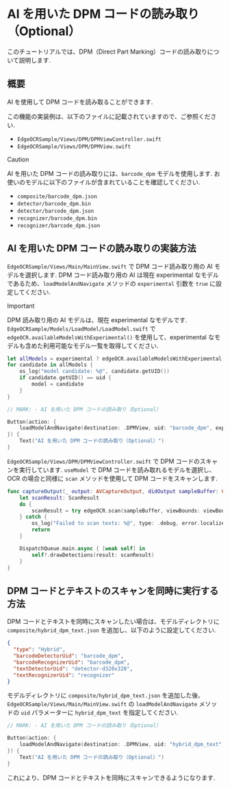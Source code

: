 # AI を用いた DPM コードの読み取り（Optional）

このチュートリアルでは、DPM（Direct Part Marking）コードの読み取りについて説明します.

## 概要

AI を使用して DPM コードを読み取ることができます.

この機能の実装例は、以下のファイルに記載されていますので、ご参照ください.
- `EdgeOCRSample/Views/DPM/DPMViewController.swift`
- `EdgeOCRSample/Views/DPM/DPMView.swift`

> [!CAUTION]
> AI を用いた DPM コードの読み取りには、`barcode_dpm` モデルを使用します.
> お使いのモデルに以下のファイルが含まれていることを確認してください.
> * `composite/barcode_dpm.json`
> * `detector/barcode_dpm.bin`
> * `detector/barcode_dpm.json` 
> * `recognizer/barcode_dpm.bin`
> * `recognizer/barcode_dpm.json`


## AI を用いた DPM コードの読み取りの実装方法
`EdgeOCRSample/Views/Main/MainView.swift` で DPM コード読み取り用の AI モデルを選択します.
DPM コード読み取り用の AI は現在 experimental なモデルであるため、`loadModelAndNavigate` メソッドの `experimental` 引数を `true` に設定してください.

> [!IMPORTANT]
> DPM 読み取り用の AI モデルは、現在 experimental なモデルです.
> `EdgeOCRSample/Models/LoadModel/LoadModel.swift` で `edgeOCR.availableModelsWithExperimental()` を使用して、experimental なモデルも含めた利用可能なモデル一覧を取得してください.
> ```swift
> let allModels = experimental ? edgeOCR.availableModelsWithExperimental() : edgeOCR.availableModels()
> for candidate in allModels {
>     os_log("model candidate: %@", candidate.getUID())
>     if candidate.getUID() == uid {
>         model = candidate
>     }
> }
> ```

```swift
// MARK: - AI を用いた DPM コードの読み取り（Optional）

Button(action: {
    loadModelAndNavigate(destination: .DPMView, uid: "barcode_dpm", experimental: true)
}) {
    Text("AI を用いた DPM コードの読み取り（Optional）")
}
```

`EdgeOCRSample/Views/DPM/DPMViewController.swift` で DPM コードのスキャンを実行しています.
`useModel` で DPM コードを読み取れるモデルを選択し、OCR の場合と同様に `scan` メソッドを使用して DPM コードをスキャンします.

```swift
func captureOutput(_ output: AVCaptureOutput, didOutput sampleBuffer: CMSampleBuffer, from connection: AVCaptureConnection) {
    let scanResult: ScanResult
    do {
        scanResult = try edgeOCR.scan(sampleBuffer, viewBounds: viewBounds)
    } catch {
        os_log("Failed to scan texts: %@", type: .debug, error.localizedDescription)
        return
    }

    DispatchQueue.main.async { [weak self] in
        self?.drawDetections(result: scanResult)
    }
}
```

## DPM コードとテキストのスキャンを同時に実行する方法
DPM コードとテキストを同時にスキャンしたい場合は、モデルディレクトリに `composite/hybrid_dpm_text.json` を追加し、以下のように設定してください.

```json
{
  "type": "Hybrid",
  "barcodeDetectorUid": "barcode_dpm",
  "barcodeRecognizerUid": "barcode_dpm",
  "textDetectorUid": "detector-d320x320",
  "textRecognizerUid": "recognizer"
}
```

モデルディレクトリに `composite/hybrid_dpm_text.json` を追加した後、`EdgeOCRSample/Views/Main/MainView.swift` の `loadModelAndNavigate` メソッドの `uid` パラメーターに `hybrid_dpm_text` を指定してください.

```swift
// MARK: - AI を用いた DPM コードの読み取り（Optional）

Button(action: {
    loadModelAndNavigate(destination: .DPMView, uid: "hybrid_dpm_text", experimental: true)
}) {
    Text("AI を用いた DPM コードの読み取り（Optional）")
}
``` 

これにより、DPM コードとテキストを同時にスキャンできるようになります.
